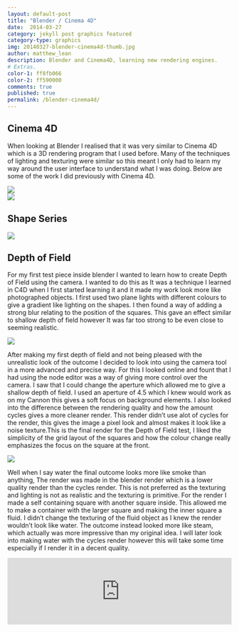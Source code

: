 ```yaml
---
layout: default-post
title: "Blender / Cinema 4D"
date:  2014-03-27
category: jekyll post graphics featured
category-type: graphics
img: 20140327-blender-cinema4d-thumb.jpg
author: matthew_lean
description: Blender and Cinema4D, learning new rendering engines.
# Extras.
color-1: ff8fb066
color-2: ff590000
comments: true
published: true
permalink: /blender-cinema4d/
---
```


## Cinema 4D

When looking at Blender I realised that it was very similar to Cinema 4D which is a 3D rendering program that I used before. Many of the techniques of lighting and texturing were similar so this meant I only had to learn my way around the user interface to understand what I was doing.
Below are some of the work I did previously with Cinema 4D.

<div href="#" data-featherlight="{{ site.url }}/assets/site-post/blender-green-1.jpg" class="img" alt="blender render green low poly shape 1"><img src="{{ site.url }}/assets/site-post/blender-green-1.jpg"></div>

<div href="#" data-featherlight="{{ site.url }}/assets/site-post/blender-pink-2.jpg" class="img" alt="blender render pink low poly shape 2"><img src="{{ site.url }}/assets/site-post/blender-pink-2.jpg"></div>

## Shape Series

<div href="#" data-featherlight="{{ site.url }}/assets/site-post/shape-series-c4d.jpg" class="img" alt="c4d cinema4d render shape low poly"><img src="{{ site.url }}/assets/site-post/shape-series-c4d.jpg"></div>

## Depth of Field

For my first test piece inside blender I wanted to learn how to create Depth of Field using the camera. I wanted to do this as It was a technique I learned in C4D when I first started learning it and it made my work look more like photographed objects. I first used two plane lights with different colours to give a gradient like lighting on the shapes. I then found a way of adding a strong blur relating to the position of the squares. This gave an effect similar to shallow depth of field however It was far too strong to be even close to seeming realistic.

<div href="#" data-featherlight="{{ site.url }}/assets/site-post/blender-render-1.jpg" class="img" alt="blender render 1 depth of field"><img src="{{ site.url }}/assets/site-post/blender-render-1.jpg"></div>

After making my first depth of field and not being pleased with the unrealistic look of the outcome I decided to look into using the camera tool in a more advanced and precise way. For this I looked online and fount that I had using the node editor was a way of giving more control over the camera. I saw that I could change the aperture which allowed me to give a shallow depth of field. I used an aperture of 4.5 which I knew would work as on my Cannon this gives a soft focus on background elements.
I also looked into the difference between the rendering quality and how the amount cycles gives a more cleaner render.
This render didn’t use alot of cycles for the render, this gives the image a pixel look and almost makes it look like a noise texture.This is the final render for the Depth of Field test, I liked the simplicity of the grid layout of the squares and how the colour change really emphasizes the focus on the square at the front.

<div href="#" data-featherlight="{{ site.url }}/assets/site-post/blender-render-2.jpg" class="img" alt="blender render 2 depth of field"><img src="{{ site.url }}/assets/site-post/blender-render-2.jpg"></div>

Well when I say water the final outcome looks more like smoke than anything, The render was made in the blender render which is a lower quality render than the cycles render. This is not preferred as the texturing and lighting is not as realistic and the texturing is primitive. For the render I made a self containing square with another square inside. This allowed me to make a container with the larger square and making the inner square a fluid. I didn’t change the texturing of the fluid object as I knew the render wouldn’t look like water. The outcome instead looked more like steam, which actually was more impressive than my original idea. I will later look into making water with the cycles render however this will take some time especially if I render it in a decent quality.

<iframe src="https://player.vimeo.com/video/90186392" width="100%" height="auto" frameborder="0" allowfullscreen="allowfullscreen"></iframe>
